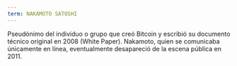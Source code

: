 ```yaml
---
term: NAKAMOTO SATOSHI
---
```


Pseudónimo del individuo o grupo que creó Bitcoin y escribió su documento técnico original en 2008 (White Paper). Nakamoto, quien se comunicaba únicamente en línea, eventualmente desapareció de la escena pública en 2011.